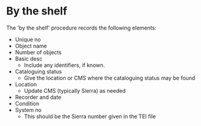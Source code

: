 # By the shelf

The 'by the shelf' procedure records the following elements:

* Unique no
* Object name
* Number of objects
* Basic desc
  * Include any identifiers, if known.
* Cataloguing status
  * Give the location or CMS where the cataloguing status may be found
* Location
  * Update CMS (typically Sierra) as needed
* Recorder and date
* Condition
* System no
  * This should be the Sierra number given in the TEI file
